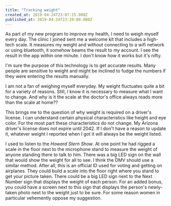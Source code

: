 ```yaml
---
title: "Tracking weight"
created_at: 2019-04-24T23:07:15.000Z
published_at: 2019-04-24T23:29:09.000Z
---
```

As part of my new program to improve my health, I need to weigh myself every day. The clinic I joined sent me a welcome kit that includes a high-tech scale. It measures my weight and without connecting to a wifi network or using bluetooth, it somehow beams the result to my account. I see the result in the app within one minute. I don't know how it works but it's nifty. 

I'm sure the purpose of this technology is to get accurate results. Many people are sensitive to weight and might be inclined to fudge the numbers if they were entering the results manually. 

I am not a fan of weighing myself everyday. My weight fluctuates quite a bit for a variety of reasons. Still, I know it is necessary to measure what I want to change. And why is it the scale at the doctor's office always reads more than the scale at home?? 

This brings me to the question of why weight is required on a driver's license. I can understand certain physical characteristics like height and eye color. For the most part these characteristics do not change. My Arizona driver's license does not expire until 2042. If I don't have a reason to update it, whatever weight I reported when I got it will always be the weight listed.

I used to listen to the _Howard Stern Show_. At one point he had rigged a scale in the floor next to the microphone stand to measure the weight of anyone standing there to talk to him. There was a big LED sign on the wall that would show the weight for all to see. I think the DMV should use a similar method. After all, this is an official ID used for voting and getting on airplanes. They could build a scale into the floor right where you stand to get your picture taken. There could be a big LED sign next to the Next Number sign that displays the weight of each person. For an added bonus, you could have a screen next to this sign that displays the person's newly-taken photo next to the weight just to be sure. For some reason women in particular vehemently oppose my suggestion.
